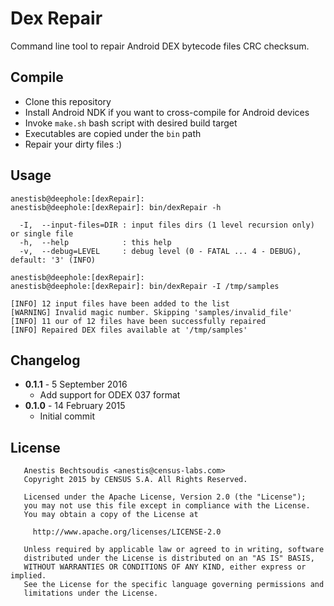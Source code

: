 # Dex Repair

Command line tool to repair Android DEX bytecode files CRC checksum.


## Compile

* Clone this repository
* Install Android NDK if you want to cross-compile for Android devices
* Invoke ```make.sh``` bash script with desired build target
* Executables are copied under the ```bin``` path
* Repair your dirty files :)

## Usage

```
anestisb@deephole:[dexRepair]:
anestisb@deephole:[dexRepair]: bin/dexRepair -h

  -I,  --input-files=DIR : input files dirs (1 level recursion only) or single file
  -h,  --help            : this help
  -v,  --debug=LEVEL     : debug level (0 - FATAL ... 4 - DEBUG), default: '3' (INFO)

anestisb@deephole:[dexRepair]:
anestisb@deephole:[dexRepair]: bin/dexRepair -I /tmp/samples

[INFO] 12 input files have been added to the list
[WARNING] Invalid magic number. Skipping 'samples/invalid_file'
[INFO] 11 our of 12 files have been successfully repaired
[INFO] Repaired DEX files available at '/tmp/samples'
```

## Changelog

* __0.1.1__ - 5 September 2016
  * Add support for ODEX 037 format
* __0.1.0__ - 14 February 2015
  * Initial commit

## License

```
   Anestis Bechtsoudis <anestis@census-labs.com>
   Copyright 2015 by CENSUS S.A. All Rights Reserved.

   Licensed under the Apache License, Version 2.0 (the "License");
   you may not use this file except in compliance with the License.
   You may obtain a copy of the License at

     http://www.apache.org/licenses/LICENSE-2.0

   Unless required by applicable law or agreed to in writing, software
   distributed under the License is distributed on an "AS IS" BASIS,
   WITHOUT WARRANTIES OR CONDITIONS OF ANY KIND, either express or implied.
   See the License for the specific language governing permissions and
   limitations under the License.
```
